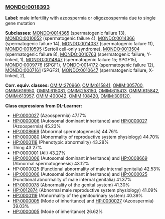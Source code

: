 
### [MONDO:0018393](http://purl.obolibrary.org/obo/MONDO_0018393)
**Label:** male infertility with azoospermia or oligozoospermia due to single gene mutation

**Subclasses:** [MONDO:0014365](http://purl.obolibrary.org/obo/MONDO_0014365) (spermatogenic failure 13), [MONDO:0010052](http://purl.obolibrary.org/obo/MONDO_0010052) (spermatogenic failure 4), [MONDO:0014366](http://purl.obolibrary.org/obo/MONDO_0014366) (spermatogenic failure 14), [MONDO:0014037](http://purl.obolibrary.org/obo/MONDO_0014037) (spermatogenic failure 11), [MONDO:0010595](http://purl.obolibrary.org/obo/MONDO_0010595) (Sertoli cell-only syndrome), [MONDO:0013504](http://purl.obolibrary.org/obo/MONDO_0013504) (spermatogenic failure 8), [MONDO:0010763](http://purl.obolibrary.org/obo/MONDO_0010763) (spermatogenic failure, Y-linked, 1), [MONDO:0014847](http://purl.obolibrary.org/obo/MONDO_0014847) (spermatogenic failure 15; SPGF15), [MONDO:0009776](http://purl.obolibrary.org/obo/MONDO_0009776) (SPGF1), [MONDO:0014172](http://purl.obolibrary.org/obo/MONDO_0014172) (spermatogenic failure 12), [MONDO:0007161](http://purl.obolibrary.org/obo/MONDO_0007161) (SPGF2), [MONDO:0010647](http://purl.obolibrary.org/obo/MONDO_0010647) (spermatogenic failure, X-linked, 2), 

**Corr. equiv. classes:** [OMIM:270960](http://purl.obolibrary.org/obo/OMIM_270960), [OMIM:615841](http://purl.obolibrary.org/obo/OMIM_615841), [OMIM:305700](http://purl.obolibrary.org/obo/OMIM_305700), [OMIM:616950](http://purl.obolibrary.org/obo/OMIM_616950), [OMIM:615081](http://purl.obolibrary.org/obo/OMIM_615081), [OMIM:258150](http://purl.obolibrary.org/obo/OMIM_258150), [OMIM:615413](http://purl.obolibrary.org/obo/OMIM_615413), [OMIM:615842](http://purl.obolibrary.org/obo/OMIM_615842), [OMIM:613957](http://purl.obolibrary.org/obo/OMIM_613957), [OMIM:400042](http://purl.obolibrary.org/obo/OMIM_400042), [OMIM:108420](http://purl.obolibrary.org/obo/OMIM_108420), [OMIM:309120](http://purl.obolibrary.org/obo/OMIM_309120), 

**Class expressions from DL-Learner:**

- [HP:0000027](http://purl.obolibrary.org/obo/HP_0000027) (Azoospermia) 47.17%
- [HP:0000006](http://purl.obolibrary.org/obo/HP_0000006) (Autosomal dominant inheritance) and [HP:0000027](http://purl.obolibrary.org/obo/HP_0000027) (Azoospermia) 45.23%
- [HP:0008669](http://purl.obolibrary.org/obo/HP_0008669) (Abnormal spermatogenesis) 44.76%
- [HP:0000080](http://purl.obolibrary.org/obo/HP_0000080) (Abnormality of reproductive system physiology) 44.70%
- [HP:0000118](http://purl.obolibrary.org/obo/HP_0000118) (Phenotypic abnormality) 43.28%
- Thing 43.27%
- [HP:0000001](http://purl.obolibrary.org/obo/HP_0000001) (All) 43.27%
- [HP:0000006](http://purl.obolibrary.org/obo/HP_0000006) (Autosomal dominant inheritance) and [HP:0008669](http://purl.obolibrary.org/obo/HP_0008669) (Abnormal spermatogenesis) 43.12%
- [HP:0000025](http://purl.obolibrary.org/obo/HP_0000025) (Functional abnormality of male internal genitalia) 42.53%
- [HP:0000006](http://purl.obolibrary.org/obo/HP_0000006) (Autosomal dominant inheritance) and [HP:0000025](http://purl.obolibrary.org/obo/HP_0000025) (Functional abnormality of male internal genitalia) 41.37%
- [HP:0000078](http://purl.obolibrary.org/obo/HP_0000078) (Abnormality of the genital system) 41.30%
- [HP:0012874](http://purl.obolibrary.org/obo/HP_0012874) (Abnormal male reproductive system physiology) 41.09%
- [HP:0000119](http://purl.obolibrary.org/obo/HP_0000119) (Abnormality of the genitourinary system) 40.39%
- [HP:0000005](http://purl.obolibrary.org/obo/HP_0000005) (Mode of inheritance) and [HP:0000027](http://purl.obolibrary.org/obo/HP_0000027) (Azoospermia) 39.03%
- [HP:0000005](http://purl.obolibrary.org/obo/HP_0000005) (Mode of inheritance) 26.62%


